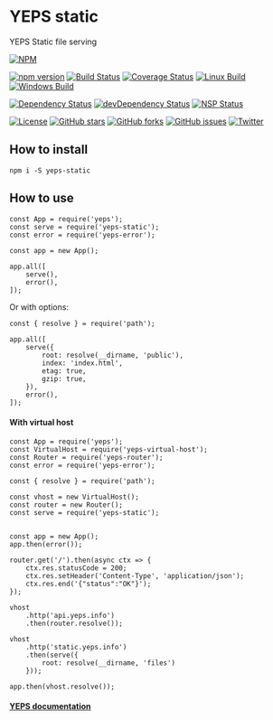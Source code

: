 # YEPS static

YEPS Static file serving

[![NPM](https://nodei.co/npm/yeps-static.png)](https://npmjs.org/package/yeps-static)

[![npm version](https://badge.fury.io/js/yeps-static.svg)](https://badge.fury.io/js/yeps-static)
[![Build Status](https://travis-ci.org/evheniy/yeps-static.svg?branch=master)](https://travis-ci.org/evheniy/yeps-static)
[![Coverage Status](https://coveralls.io/repos/github/evheniy/yeps-static/badge.svg?branch=master)](https://coveralls.io/github/evheniy/yeps-static?branch=master)
[![Linux Build](https://img.shields.io/travis/evheniy/yeps-static/master.svg?label=linux)](https://travis-ci.org/evheniy/)
[![Windows Build](https://img.shields.io/appveyor/ci/evheniy/yeps-static/master.svg?label=windows)](https://ci.appveyor.com/project/evheniy/yeps-static)

[![Dependency Status](https://david-dm.org/evheniy/yeps-static.svg)](https://david-dm.org/evheniy/yeps-static)
[![devDependency Status](https://david-dm.org/evheniy/yeps-static/dev-status.svg)](https://david-dm.org/evheniy/yeps-static#info=devDependencies)
[![NSP Status](https://img.shields.io/badge/NSP%20status-no%20vulnerabilities-green.svg)](https://travis-ci.org/evheniy/yeps-static)

[![License](https://img.shields.io/badge/license-MIT-blue.svg)](https://raw.githubusercontent.com/evheniy/yeps-static/master/LICENSE)
[![GitHub stars](https://img.shields.io/github/stars/evheniy/yeps-static.svg)](https://github.com/evheniy/yeps-static/stargazers)
[![GitHub forks](https://img.shields.io/github/forks/evheniy/yeps-static.svg)](https://github.com/evheniy/yeps-static/network)
[![GitHub issues](https://img.shields.io/github/issues/evheniy/yeps-static.svg)](https://github.com/evheniy/yeps-static/issues)
[![Twitter](https://img.shields.io/twitter/url/https/github.com/evheniy/yeps-static.svg?style=social)](https://twitter.com/intent/tweet?text=Wow:&url=%5Bobject%20Object%5D)


## How to install

    npm i -S yeps-static
  

## How to use

    const App = require('yeps');
    const serve = require('yeps-static');
    const error = require('yeps-error');
    
    const app = new App();
    
    app.all([
        serve(),
        error(),
    ]);

Or with options:

    const { resolve } = require('path');
    
    app.all([
        serve({
            root: resolve(__dirname, 'public'),
            index: 'index.html',
            etag: true,
            gzip: true,
        }),
        error(),
    ]);
    
#### With virtual host

    const App = require('yeps');
    const VirtualHost = require('yeps-virtual-host');
    const Router = require('yeps-router');
    const error = require('yeps-error');
    
    const { resolve } = require('path');
    
    const vhost = new VirtualHost();
    const router = new Router();
    const serve = require('yeps-static');
    
        
    const app = new App();
    app.then(error());
    
    router.get('/').then(async ctx => {
        ctx.res.statusCode = 200;
        ctx.res.setHeader('Content-Type', 'application/json');
        ctx.res.end('{"status":"OK"}'); 
    });
    
    vhost
        .http('api.yeps.info')
        .then(router.resolve());
        
    vhost
        .http('static.yeps.info')
        .then(serve({ 
            root: resolve(__dirname, 'files')
        }));

    app.then(vhost.resolve());
    
#### [YEPS documentation](http://yeps.info/)